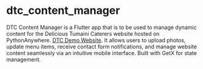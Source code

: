 # dtc_content_manager

DTC Content Manager is a Flutter app that is to be used to manage dynamic content for the Delicious Tumaini Caterers website hosted on PythonAnywhere. [DTC Demo Website](https://delicioustumainicaterers.pythonanywhere.com/). It allows users to upload photos, update menu items, receive contact form notifications, and manage website content seamlessly via an intuitive mobile interface. Built with GetX for state management.

